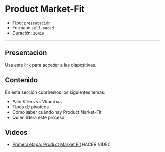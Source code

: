 # Product Market-Fit

* Tipo: `presentación`
* Formato: `self-paced`
* Duración: `20min`

***

## Presentación
Usa este [link](https://drive.google.com/open?id=1nh0Px-QPJ0_QQnTrS0SmbhhzeNpxb1OZ-8KL-l1U25I) para acceder a las diapositivas.

## Contenido
En esta sección cubriremos los siguientes temas:

* Pain Killers vs Vitaminas
* Tipos de pivoteos
* Cómo saber cuándo hay Product Market-Fit
* Quién lidera este proceso


## Videos
- [Primera etapa: Product Market Fit](https://www.useloom.com/share/80434aa1152c45c29e16e9b0a3669e2e) HACER VIDEO

